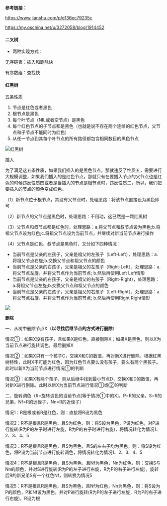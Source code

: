 **参考链接：**

<https://www.jianshu.com/p/e136ec79235c>

https://my.oschina.net/u/3272058/blog/1914452

#### 二叉树

* 两种实现方式：

无序链表：插入和删除快

有序数组：查找快



#### 红黑树

五条性质

1. 节点是红色或者黑色
2. 根节点是黑色
3. 每个叶节点（NIL或者空节点）是黑色
4. 每个红色节点的子节点都是黑色（也就是说不存在两个连续的红色节点，父节点和子节点不能同时为红色）
5. 从任一节点到其每个叶节点的所有路径都包含相同数目的黑色节点

![红黑树](E:\YiXun\workspace\hello-world\数据结构\images\红黑树.png)



插入

为了满足这五条性质，如果我们插入的是黑色节点，那就违反了性质五，需要进行大规模调整，如果我们插入的是红色节点，那就只有在要插入节点的父节点也是红色的时候违反性质四或者是当插入的节点是根节点时，违反性质二，所以，我们把要插入的节点的颜色变成红色。

（1）新节点位于根节点，其没有父节点时，处理思路：将该节点直接设为黑色即可

（2）新节点的父节点是黑色时，处理思路：不用动，这已然是一颗红黑树

（3）父节点和叔节点都是红色时，处理思路：a.将父节点和叔节点设为黑色;b.将祖父节点设为红色;c.将祖父节点设为当前节点，并继续对新当前节点进行操作

（4）父节点是红色，叔节点是黑色时，又分如下四种情况：

- 当前节点是父亲的左孩子，父亲是祖父的左孩子（Left-Left），处理思路：a.将祖父节点右旋;b.交换父节点和祖父节点的颜色
- 当前节点是父亲的右孩子，父亲是祖父的左孩子（Right-Left），处理思路：a.将父节点左旋，并将父节点作为当前节点; b.然后再使用Left Left情形
- 当前节点是父亲的右孩子，父亲是祖父的右孩子（Right-Right），处理思路：a.将祖父节点左旋;b.交换父节点和祖父节点的颜色
- 当前节点是父亲的左孩子，父亲是祖父的右孩子（Left-Right），处理思路：a.将父节点右旋，并将父节点作为当前节点; b.然后再使用Right Right情形



![](E:\YiXun\workspace\hello-world\数据结构\images\红黑树删除结点的叫法约定.png)

**删除**

一、从树中删除节点X（**以寻找后继节点的方式进行删除**）

情况①：如果X没有孩子，且如果X是红色，直接删除X；如果X是黑色，则以X为当前节点进行旋转调色，最后删掉X

情况②：如果X只有一个孩子C，交换X和C的数值，再对新X进行删除。根据红黑树特性，此时X不可能为红色，因为红色节点要么没有孩子，要么有两个黑孩子。此时以新X为当前节点进行情况①的判断

情况③：如果X有两个孩子，则从后继中找到最小节点D，交换X和D的数值，再对新X进行删除。此时以新X为当前节点进行情况①或②的判断

二、旋转调色（R=旋转调色的当前节点[等于情况①中的X]，P=R的父亲，S=R的兄弟，Nf=R的远侄子，Nn=R的近侄子）

情况1：R是根或者R是红色，则：直接将R设为黑色

情况2：R不是根且R是黑色，且S为红色，则：将S设为黑色，P设为红色，对P进行旋转(R为P的左子时进行左旋，R为P的右子时进行右旋)，将情况转化为情况1、2、3、4、5

情况3：R不是根且R是黑色，且S为黑色，且S的左右子均为黑色，则：将S设为红色，将P设为当前节点进行旋转调色，将情况转化为情况1、2、3、4、5

情况4：R不是根且R是黑色，且S为黑色，且Nf为黑色，Nn为红色，则：交换S与Nn的颜色，并对S进行旋转(R为P的左子进行右旋，R为P的右子进行左旋)，旋转后R的新兄弟S有一个红色Nf，则转换为情况5

情况5：R不是根且R是黑色，且S为黑色，且Nf为红色，Nn为黑色，则：将S设为P的颜色，P和Nf设为黑色，并对P进行旋转(R为P的左子进行左旋，R为P的右子进行右旋)，R设为根